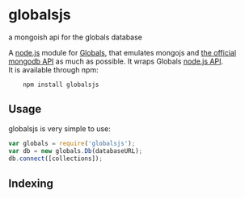 globalsjs
=========

a mongoish api for the globals database

A [node.js](http://nodejs.org) module for [Globals](http://globalsdb.org/), that emulates mongojs and [the official mongodb API](http://www.mongodb.org/display/DOCS/Home) as much as possible. 
It wraps Globals [node.js API](http://globalsdb.org/documentation/).  
It is available through npm:

        npm install globalsjs

## Usage

globalsjs is very simple to use:

``` js
var globals = require('globalsjs');
var db = new globals.Db(databaseURL);
db.connect([collections]);
```

Indexing
--------

